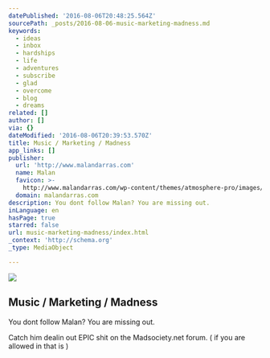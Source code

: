 ```yaml
---
datePublished: '2016-08-06T20:48:25.564Z'
sourcePath: _posts/2016-08-06-music-marketing-madness.md
keywords:
  - ideas
  - inbox
  - hardships
  - life
  - adventures
  - subscribe
  - glad
  - overcome
  - blog
  - dreams
related: []
author: []
via: {}
dateModified: '2016-08-06T20:39:53.570Z'
title: Music / Marketing / Madness
app_links: []
publisher:
  url: 'http://www.malandarras.com'
  name: Malan
  favicon: >-
    http://www.malandarras.com/wp-content/themes/atmosphere-pro/images/favicon.ico
  domain: malandarras.com
description: You dont follow Malan? You are missing out.
inLanguage: en
hasPage: true
starred: false
url: music-marketing-madness/index.html
_context: 'http://schema.org'
_type: MediaObject

---
```

<article style=""><img src="https://imgflo.herokuapp.com/graph/vahj1ThiexotieMo/dca5d4f88035edcfe283ad82f541aeae/noop.jpg?input=http%3A%2F%2Fwww.malandarras.com%2Fwp-content%2Fuploads%2F2013%2F12%2Fmalan-coffee.jpg" /><h1>Music / Marketing / Madness</h1></article>

You dont follow Malan? You are missing out.

Catch him dealin out EPIC shit on the Madsociety.net forum. ( if you are allowed in that is )